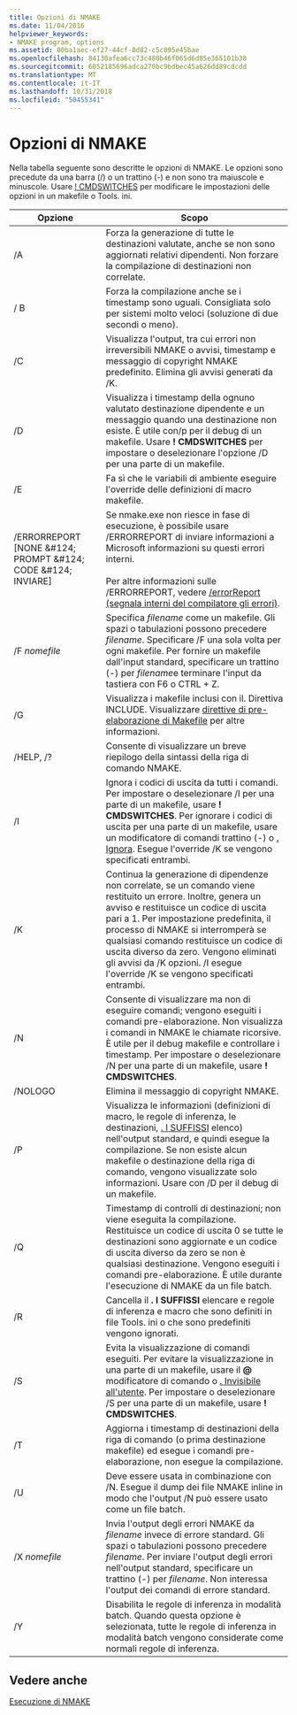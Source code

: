 ```yaml
---
title: Opzioni di NMAKE
ms.date: 11/04/2016
helpviewer_keywords:
- NMAKE program, options
ms.assetid: 00ba1aec-ef27-44cf-8d82-c5c095e45bae
ms.openlocfilehash: 84130afea6cc73c480b46f065d6d85e365101b38
ms.sourcegitcommit: 6052185696adca270bc9bdbec45a626dd89cdcdd
ms.translationtype: MT
ms.contentlocale: it-IT
ms.lasthandoff: 10/31/2018
ms.locfileid: "50455341"
---
```

# <a name="nmake-options"></a>Opzioni di NMAKE

Nella tabella seguente sono descritte le opzioni di NMAKE. Le opzioni sono precedute da una barra (/) o un trattino (-) e non sono tra maiuscole e minuscole. Usare [! CMDSWITCHES](../build/makefile-preprocessing-directives.md) per modificare le impostazioni delle opzioni in un makefile o Tools. ini.

|Opzione|Scopo|
|------------|-------------|
|/A|Forza la generazione di tutte le destinazioni valutate, anche se non sono aggiornati relativi dipendenti. Non forzare la compilazione di destinazioni non correlate.|
|/ B|Forza la compilazione anche se i timestamp sono uguali. Consigliata solo per sistemi molto veloci (soluzione di due secondi o meno).|
|/C|Visualizza l'output, tra cui errori non irreversibili NMAKE o avvisi, timestamp e messaggio di copyright NMAKE predefinito. Elimina gli avvisi generati da /K.|
|/D|Visualizza i timestamp della ognuno valutato destinazione dipendente e un messaggio quando una destinazione non esiste. È utile con/p per il debug di un makefile. Usare **! CMDSWITCHES** per impostare o deselezionare l'opzione /D per una parte di un makefile.|
|/E|Fa sì che le variabili di ambiente eseguire l'override delle definizioni di macro makefile.|
|/ERRORREPORT [NONE &AMP;#124; PROMPT &AMP;#124; CODE &AMP;#124; INVIARE]|Se nmake.exe non riesce in fase di esecuzione, è possibile usare /ERRORREPORT di inviare informazioni a Microsoft informazioni su questi errori interni.<br /><br /> Per altre informazioni sulle /ERRORREPORT, vedere [/errorReport (segnala interni del compilatore gli errori)](../build/reference/errorreport-report-internal-compiler-errors.md).|
|/F *nomefile*|Specifica *filename* come un makefile. Gli spazi o tabulazioni possono precedere *filename*. Specificare /F una sola volta per ogni makefile. Per fornire un makefile dall'input standard, specificare un trattino (-) per *filename*e terminare l'input da tastiera con F6 o CTRL + Z.|
|/G|Visualizza i makefile inclusi con il. Direttiva INCLUDE.  Visualizzare [direttive di pre-elaborazione di Makefile](../build/makefile-preprocessing-directives.md) per altre informazioni.|
|/HELP, /?|Consente di visualizzare un breve riepilogo della sintassi della riga di comando NMAKE.|
|/I|Ignora i codici di uscita da tutti i comandi. Per impostare o deselezionare /I per una parte di un makefile, usare **! CMDSWITCHES**. Per ignorare i codici di uscita per una parte di un makefile, usare un modificatore di comandi trattino (-) o [. Ignora](../build/dot-directives.md). Esegue l'override /K se vengono specificati entrambi.|
|/K|Continua la generazione di dipendenze non correlate, se un comando viene restituito un errore. Inoltre, genera un avviso e restituisce un codice di uscita pari a 1. Per impostazione predefinita, il processo di NMAKE si interromperà se qualsiasi comando restituisce un codice di uscita diverso da zero. Vengono eliminati gli avvisi da /K opzioni. /I esegue l'override /K se vengono specificati entrambi.|
|/N|Consente di visualizzare ma non di eseguire comandi; vengono eseguiti i comandi pre-elaborazione. Non visualizza i comandi in NMAKE le chiamate ricorsive. È utile per il debug makefile e controllare i timestamp. Per impostare o deselezionare /N per una parte di un makefile, usare **! CMDSWITCHES**.|
|/NOLOGO|Elimina il messaggio di copyright NMAKE.|
|/P|Visualizza le informazioni (definizioni di macro, le regole di inferenza, le destinazioni, [. I SUFFISSI](../build/dot-directives.md) elenco) nell'output standard, e quindi esegue la compilazione. Se non esiste alcun makefile o destinazione della riga di comando, vengono visualizzate solo informazioni. Usare con /D per il debug di un makefile.|
|/Q|Timestamp di controlli di destinazioni; non viene eseguita la compilazione. Restituisce un codice di uscita 0 se tutte le destinazioni sono aggiornate e un codice di uscita diverso da zero se non è qualsiasi destinazione. Vengono eseguiti i comandi pre-elaborazione. È utile durante l'esecuzione di NMAKE da un file batch.|
|/R|Cancella il **. I SUFFISSI** elencare e regole di inferenza e macro che sono definiti in file Tools. ini o che sono predefiniti vengono ignorati.|
|/S|Evita la visualizzazione di comandi eseguiti. Per evitare la visualizzazione in una parte di un makefile, usare il **\@** modificatore di comando o [. Invisibile all'utente](../build/dot-directives.md). Per impostare o deselezionare /S per una parte di un makefile, usare **! CMDSWITCHES**.|
|/T|Aggiorna i timestamp di destinazioni della riga di comando (o prima destinazione makefile) ed esegue i comandi pre-elaborazione, non esegue la compilazione.|
|/U|Deve essere usata in combinazione con /N. Esegue il dump dei file NMAKE inline in modo che l'output /N può essere usato come un file batch.|
|/X *nomefile*|Invia l'output degli errori NMAKE da *filename* invece di errore standard. Gli spazi o tabulazioni possono precedere *filename*. Per inviare l'output degli errori nell'output standard, specificare un trattino (-) per *filename*. Non interessa l'output dei comandi di errore standard.|
|/Y|Disabilita le regole di inferenza in modalità batch. Quando questa opzione è selezionata, tutte le regole di inferenza in modalità batch vengono considerate come normali regole di inferenza.|

## <a name="see-also"></a>Vedere anche

[Esecuzione di NMAKE](../build/running-nmake.md)
